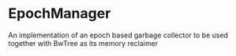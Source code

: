 # EpochManager
An implementation of an epoch based garbage collector to be used together with BwTree as its memory reclaimer

